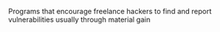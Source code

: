 Programs that encourage freelance hackers to find and report vulnerabilities usually through material gain